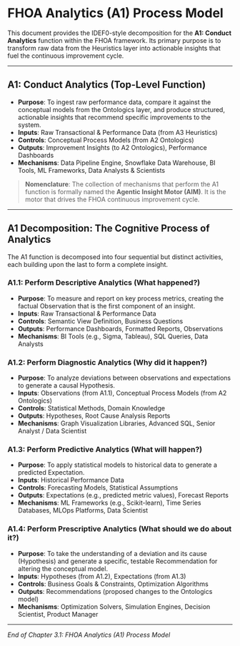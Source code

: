 # FHOA Analytics (A1) Process Model

This document provides the IDEF0-style decomposition for the **A1: Conduct Analytics** function within the FHOA framework. Its primary purpose is to transform raw data from the Heuristics layer into actionable insights that fuel the continuous improvement cycle.

---

## A1: Conduct Analytics (Top-Level Function)

- **Purpose**: To ingest raw performance data, compare it against the conceptual models from the Ontologics layer, and produce structured, actionable insights that recommend specific improvements to the system.
- **Inputs**: Raw Transactional & Performance Data (from A3 Heuristics)
- **Controls**: Conceptual Process Models (from A2 Ontologics)
- **Outputs**: Improvement Insights (to A2 Ontologics), Performance Dashboards
- **Mechanisms**: Data Pipeline Engine, Snowflake Data Warehouse, BI Tools, ML Frameworks, Data Analysts & Scientists

> **Nomenclature**: The collection of mechanisms that perform the A1 function is formally named the **Agentic Insight Motor (AIM)**. It is the motor that drives the FHOA continuous improvement cycle.

---

## A1 Decomposition: The Cognitive Process of Analytics

The A1 function is decomposed into four sequential but distinct activities, each building upon the last to form a complete insight.

### A1.1: Perform Descriptive Analytics (What happened?)

- **Purpose**: To measure and report on key process metrics, creating the factual Observation that is the first component of an insight.
- **Inputs**: Raw Transactional & Performance Data
- **Controls**: Semantic View Definition, Business Questions
- **Outputs**: Performance Dashboards, Formatted Reports, Observations
- **Mechanisms**: BI Tools (e.g., Sigma, Tableau), SQL Queries, Data Analysts

### A1.2: Perform Diagnostic Analytics (Why did it happen?)

- **Purpose**: To analyze deviations between observations and expectations to generate a causal Hypothesis.
- **Inputs**: Observations (from A1.1), Conceptual Process Models (from A2 Ontologics)
- **Controls**: Statistical Methods, Domain Knowledge
- **Outputs**: Hypotheses, Root Cause Analysis Reports
- **Mechanisms**: Graph Visualization Libraries, Advanced SQL, Senior Analyst / Data Scientist

### A1.3: Perform Predictive Analytics (What will happen?)

- **Purpose**: To apply statistical models to historical data to generate a predicted Expectation.
- **Inputs**: Historical Performance Data
- **Controls**: Forecasting Models, Statistical Assumptions
- **Outputs**: Expectations (e.g., predicted metric values), Forecast Reports
- **Mechanisms**: ML Frameworks (e.g., Scikit-learn), Time Series Databases, MLOps Platforms, Data Scientist

### A1.4: Perform Prescriptive Analytics (What should we do about it?)

- **Purpose**: To take the understanding of a deviation and its cause (Hypothesis) and generate a specific, testable Recommendation for altering the conceptual model.
- **Inputs**: Hypotheses (from A1.2), Expectations (from A1.3)
- **Controls**: Business Goals & Constraints, Optimization Algorithms
- **Outputs**: Recommendations (proposed changes to the Ontologics model)
- **Mechanisms**: Optimization Solvers, Simulation Engines, Decision Scientist, Product Manager

---

*End of Chapter 3.1: FHOA Analytics (A1) Process Model*

